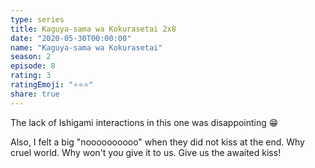 ```yaml
---
type: series
title: Kaguya-sama wa Kokurasetai 2x8
date: "2020-05-30T00:00:00"
name: "Kaguya-sama wa Kokurasetai"
season: 2
episode: 8
rating: 3
ratingEmoji: "⭐️⭐️⭐️"
share: true
---
```


The lack of Ishigami interactions in this one was disappointing 😁

Also, I felt a big "noooooooooo" when they did not kiss at the end. Why cruel world. Why won't you give it to us. Give us the awaited kiss!
